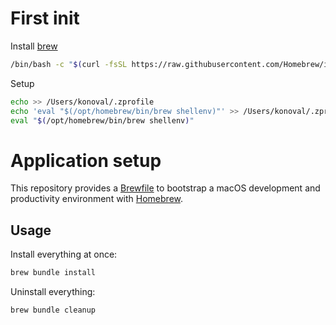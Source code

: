 # First init

Install [brew](https://brew.sh)

```bash
/bin/bash -c "$(curl -fsSL https://raw.githubusercontent.com/Homebrew/install/HEAD/install.sh)"
```

Setup

```bash
echo >> /Users/konoval/.zprofile
echo 'eval "$(/opt/homebrew/bin/brew shellenv)"' >> /Users/konoval/.zprofile
eval "$(/opt/homebrew/bin/brew shellenv)"
```

# Application setup

This repository provides a [Brewfile](./Brewfile) to bootstrap a macOS development and productivity environment with [Homebrew](https://brew.sh).

## Usage

Install everything at once:

```bash
brew bundle install
```

Uninstall everything:

```bash
brew bundle cleanup
```
